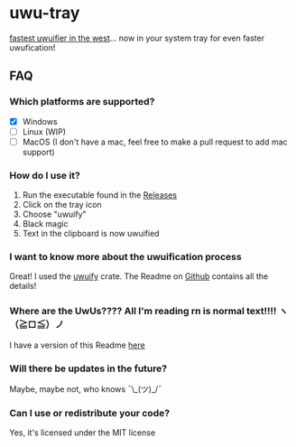 # uwu-tray

[fastest uwuifier in the west](https://github.com/Daniel-Liu-c0deb0t/uwu)... now in your system tray for even faster uwufication!

## FAQ
### Which platforms are supported?
 - [x] Windows
 - [ ] Linux (WIP)
 - [ ] MacOS (I don't have a mac, feel free to make a pull request to add mac support)

### How do I use it?
 1. Run the executable found in the [Releases](https://github.com/Olaren15/uwu-tray/releases/latest)
 2. Click on the tray icon
 3. Choose "uwuify"
 4. Black magic
 5. Text in the clipboard is now uwuified

### I want to know more about the uwuification process
Great! I used the [uwuify](https://crates.io/crates/uwuify) crate. The Readme on [Github](https://github.com/Daniel-Liu-c0deb0t/uwu) contains all the details!

### Where are the UwUs???? All I'm reading rn is normal text!!!! ヽ（≧□≦）ノ
I have a version of this Readme [here](Weadme.md)

### Will there be updates in the future?
Maybe, maybe not, who knows ¯\\\_(ツ)_/¯

### Can I use or redistribute your code?
Yes, it's licensed under the MIT license